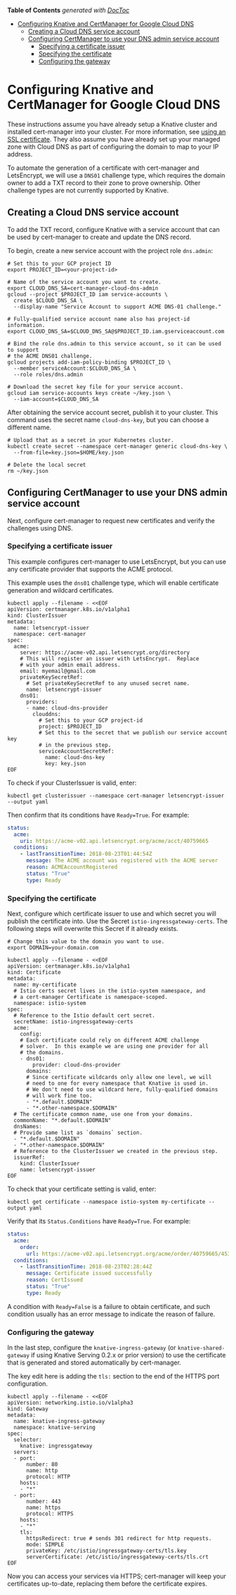 <!-- START doctoc generated TOC please keep comment here to allow auto update -->
<!-- DON'T EDIT THIS SECTION, INSTEAD RE-RUN doctoc TO UPDATE -->
**Table of Contents**  *generated with [DocToc](https://github.com/thlorenz/doctoc)*

- [Configuring Knative and CertManager for Google Cloud DNS](#configuring-knative-and-certmanager-for-google-cloud-dns)
  - [Creating a Cloud DNS service account](#creating-a-cloud-dns-service-account)
  - [Configuring CertManager to use your DNS admin service account](#configuring-certmanager-to-use-your-dns-admin-service-account)
    - [Specifying a certificate issuer](#specifying-a-certificate-issuer)
    - [Specifying the certificate](#specifying-the-certificate)
    - [Configuring the gateway](#configuring-the-gateway)

<!-- END doctoc generated TOC please keep comment here to allow auto update -->

# Configuring Knative and CertManager for Google Cloud DNS

These instructions assume you have already setup a Knative cluster and installed
cert-manager into your cluster. For more information, see
[using an SSL certificate](using-an-ssl-cert.md#install-cert-manager). They also
assume you have already set up your managed zone with Cloud DNS as part of
configuring the domain to map to your IP address.

To automate the generation of a certificate with cert-manager and LetsEncrypt,
we will use a `DNS01` challenge type, which requires the domain owner to add a
TXT record to their zone to prove ownership. Other challenge types are not
currently supported by Knative.

## Creating a Cloud DNS service account

To add the TXT record, configure Knative with a service account that can be used
by cert-manager to create and update the DNS record.

To begin, create a new service account with the project role `dns.admin`:

```shell
# Set this to your GCP project ID
export PROJECT_ID=<your-project-id>

# Name of the service account you want to create.
export CLOUD_DNS_SA=cert-manager-cloud-dns-admin
gcloud --project $PROJECT_ID iam service-accounts \
  create $CLOUD_DNS_SA \
  --display-name "Service Account to support ACME DNS-01 challenge."

# Fully-qualified service account name also has project-id information.
export CLOUD_DNS_SA=$CLOUD_DNS_SA@$PROJECT_ID.iam.gserviceaccount.com

# Bind the role dns.admin to this service account, so it can be used to support
# the ACME DNS01 challenge.
gcloud projects add-iam-policy-binding $PROJECT_ID \
  --member serviceAccount:$CLOUD_DNS_SA \
  --role roles/dns.admin

# Download the secret key file for your service account.
gcloud iam service-accounts keys create ~/key.json \
  --iam-account=$CLOUD_DNS_SA
```

After obtaining the service account secret, publish it to your cluster. This
command uses the secret name `cloud-dns-key`, but you can choose a different
name.

```shell
# Upload that as a secret in your Kubernetes cluster.
kubectl create secret --namespace cert-manager generic cloud-dns-key \
  --from-file=key.json=$HOME/key.json

# Delete the local secret
rm ~/key.json

```

## Configuring CertManager to use your DNS admin service account

Next, configure cert-manager to request new certificates and verify the
challenges using DNS.

### Specifying a certificate issuer

This example configures cert-manager to use LetsEncrypt, but you can use any
certificate provider that supports the ACME protocol.

This example uses the `dns01` challenge type, which will enable certificate
generation and wildcard certificates.

```shell
kubectl apply --filename - <<EOF
apiVersion: certmanager.k8s.io/v1alpha1
kind: ClusterIssuer
metadata:
  name: letsencrypt-issuer
  namespace: cert-manager
spec:
  acme:
    server: https://acme-v02.api.letsencrypt.org/directory
    # This will register an issuer with LetsEncrypt.  Replace
    # with your admin email address.
    email: myemail@gmail.com
    privateKeySecretRef:
      # Set privateKeySecretRef to any unused secret name.
      name: letsencrypt-issuer
    dns01:
      providers:
      - name: cloud-dns-provider
        clouddns:
          # Set this to your GCP project-id
          project: $PROJECT_ID
          # Set this to the secret that we publish our service account key
          # in the previous step.
          serviceAccountSecretRef:
            name: cloud-dns-key
            key: key.json
EOF

```

To check if your ClusterIssuer is valid, enter:

```shell
kubectl get clusterissuer --namespace cert-manager letsencrypt-issuer --output yaml
```

Then confirm that its conditions have `Ready=True`. For example:

```yaml
status:
  acme:
    uri: https://acme-v02.api.letsencrypt.org/acme/acct/40759665
  conditions:
    - lastTransitionTime: 2018-08-23T01:44:54Z
      message: The ACME account was registered with the ACME server
      reason: ACMEAccountRegistered
      status: "True"
      type: Ready
```

### Specifying the certificate

Next, configure which certificate issuer to use and which secret you will
publish the certificate into. Use the Secret `istio-ingressgateway-certs`. The
following steps will overwrite this Secret if it already exists.

```shell
# Change this value to the domain you want to use.
export DOMAIN=your-domain.com

kubectl apply --filename - <<EOF
apiVersion: certmanager.k8s.io/v1alpha1
kind: Certificate
metadata:
  name: my-certificate
  # Istio certs secret lives in the istio-system namespace, and
  # a cert-manager Certificate is namespace-scoped.
  namespace: istio-system
spec:
  # Reference to the Istio default cert secret.
  secretName: istio-ingressgateway-certs
  acme:
    config:
    # Each certificate could rely on different ACME challenge
    # solver.  In this example we are using one provider for all
    # the domains.
    - dns01:
        provider: cloud-dns-provider
      domains:
      # Since certificate wildcards only allow one level, we will
      # need to one for every namespace that Knative is used in.
      # We don't need to use wildcard here, fully-qualified domains
      # will work fine too.
      - "*.default.$DOMAIN"
      - "*.other-namespace.$DOMAIN"
  # The certificate common name, use one from your domains.
  commonName: "*.default.$DOMAIN"
  dnsNames:
  # Provide same list as `domains` section.
  - "*.default.$DOMAIN"
  - "*.other-namespace.$DOMAIN"
  # Reference to the ClusterIssuer we created in the previous step.
  issuerRef:
    kind: ClusterIssuer
    name: letsencrypt-issuer
EOF
```

To check that your certificate setting is valid, enter:

```shell
kubectl get certificate --namespace istio-system my-certificate --output yaml
```

Verify that its `Status.Conditions` have `Ready=True`. For example:

```yaml
status:
  acme:
    order:
      url: https://acme-v02.api.letsencrypt.org/acme/order/40759665/45358362
  conditions:
    - lastTransitionTime: 2018-08-23T02:28:44Z
      message: Certificate issued successfully
      reason: CertIssued
      status: "True"
      type: Ready
```

A condition with `Ready=False` is a failure to obtain certificate, and such
condition usually has an error message to indicate the reason of failure.

### Configuring the gateway

In the last step, configure the `knative-ingress-gateway` (or
`knative-shared-gateway` if using Knative Serving 0.2.x or prior version) to use
the certificate that is generated and stored automatically by cert-manager.

The key edit here is adding the `tls:` section to the end of the HTTPS port
configuration.

```shell
kubectl apply --filename - <<EOF
apiVersion: networking.istio.io/v1alpha3
kind: Gateway
metadata:
  name: knative-ingress-gateway
  namespace: knative-serving
spec:
  selector:
    knative: ingressgateway
  servers:
  - port:
      number: 80
      name: http
      protocol: HTTP
    hosts:
    - "*"
  - port:
      number: 443
      name: https
      protocol: HTTPS
    hosts:
    - "*"
    tls:
      httpsRedirect: true # sends 301 redirect for http requests.
      mode: SIMPLE
      privateKey: /etc/istio/ingressgateway-certs/tls.key
      serverCertificate: /etc/istio/ingressgateway-certs/tls.crt
EOF
```

Now you can access your services via HTTPS; cert-manager will keep your
certificates up-to-date, replacing them before the certificate expires.
